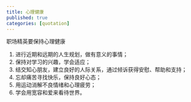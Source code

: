 ```yaml
---
title: 心理健康
published: true
categories: [quotation]
---
```


职场精英要保持心理健康
1. 进行近期和远期的人生规划，做有意义的事情；
2. 保持对学习的兴趣，学会适应；
3. 结交知心朋友，建立良好的人际关系，通过倾诉获得安慰、帮助和支持；
4. 忘却痛苦寻找快乐，保持良好心态；
5. 用运动消解不良情绪和心理疲劳；
6. 学会用宽容和爱来看待世界。
